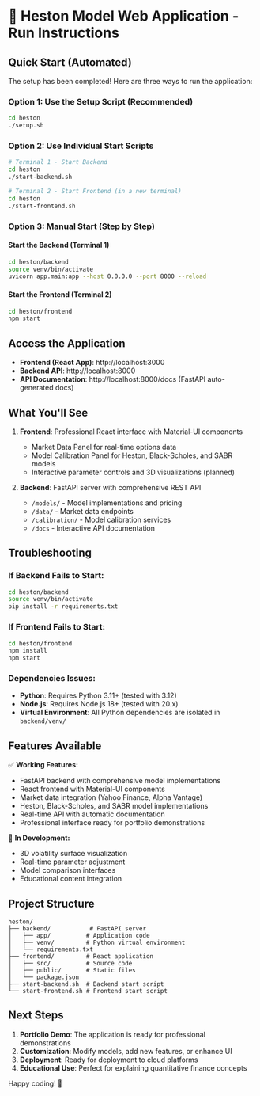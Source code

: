 # 🚀 Heston Model Web Application - Run Instructions

## Quick Start (Automated)

The setup has been completed! Here are three ways to run the application:

### Option 1: Use the Setup Script (Recommended)
```bash
cd heston
./setup.sh
```

### Option 2: Use Individual Start Scripts
```bash
# Terminal 1 - Start Backend
cd heston
./start-backend.sh

# Terminal 2 - Start Frontend (in a new terminal)
cd heston
./start-frontend.sh
```

### Option 3: Manual Start (Step by Step)

#### Start the Backend (Terminal 1)
```bash
cd heston/backend
source venv/bin/activate
uvicorn app.main:app --host 0.0.0.0 --port 8000 --reload
```

#### Start the Frontend (Terminal 2)
```bash
cd heston/frontend
npm start
```

## Access the Application

- **Frontend (React App)**: http://localhost:3000
- **Backend API**: http://localhost:8000
- **API Documentation**: http://localhost:8000/docs (FastAPI auto-generated docs)

## What You'll See

1. **Frontend**: Professional React interface with Material-UI components
   - Market Data Panel for real-time options data
   - Model Calibration Panel for Heston, Black-Scholes, and SABR models
   - Interactive parameter controls and 3D visualizations (planned)

2. **Backend**: FastAPI server with comprehensive REST API
   - `/models/` - Model implementations and pricing
   - `/data/` - Market data endpoints
   - `/calibration/` - Model calibration services
   - `/docs` - Interactive API documentation

## Troubleshooting

### If Backend Fails to Start:
```bash
cd heston/backend
source venv/bin/activate
pip install -r requirements.txt
```

### If Frontend Fails to Start:
```bash
cd heston/frontend
npm install
npm start
```

### Dependencies Issues:
- **Python**: Requires Python 3.11+ (tested with 3.12)
- **Node.js**: Requires Node.js 18+ (tested with 20.x)
- **Virtual Environment**: All Python dependencies are isolated in `backend/venv/`

## Features Available

✅ **Working Features:**
- FastAPI backend with comprehensive model implementations
- React frontend with Material-UI components
- Market data integration (Yahoo Finance, Alpha Vantage)
- Heston, Black-Scholes, and SABR model implementations
- Real-time API with automatic documentation
- Professional interface ready for portfolio demonstrations

🚧 **In Development:**
- 3D volatility surface visualization
- Real-time parameter adjustment
- Model comparison interfaces
- Educational content integration

## Project Structure
```
heston/
├── backend/           # FastAPI server
│   ├── app/          # Application code
│   ├── venv/         # Python virtual environment
│   └── requirements.txt
├── frontend/         # React application
│   ├── src/          # Source code
│   ├── public/       # Static files
│   └── package.json
├── start-backend.sh  # Backend start script
└── start-frontend.sh # Frontend start script
```

## Next Steps

1. **Portfolio Demo**: The application is ready for professional demonstrations
2. **Customization**: Modify models, add new features, or enhance UI
3. **Deployment**: Ready for deployment to cloud platforms
4. **Educational Use**: Perfect for explaining quantitative finance concepts

Happy coding! 🎯 